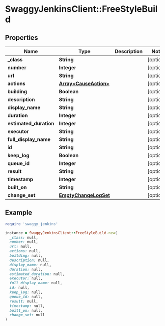 # SwaggyJenkinsClient::FreeStyleBuild

## Properties

| Name | Type | Description | Notes |
| ---- | ---- | ----------- | ----- |
| **_class** | **String** |  | [optional] |
| **number** | **Integer** |  | [optional] |
| **url** | **String** |  | [optional] |
| **actions** | [**Array&lt;CauseAction&gt;**](CauseAction.md) |  | [optional] |
| **building** | **Boolean** |  | [optional] |
| **description** | **String** |  | [optional] |
| **display_name** | **String** |  | [optional] |
| **duration** | **Integer** |  | [optional] |
| **estimated_duration** | **Integer** |  | [optional] |
| **executor** | **String** |  | [optional] |
| **full_display_name** | **String** |  | [optional] |
| **id** | **String** |  | [optional] |
| **keep_log** | **Boolean** |  | [optional] |
| **queue_id** | **Integer** |  | [optional] |
| **result** | **String** |  | [optional] |
| **timestamp** | **Integer** |  | [optional] |
| **built_on** | **String** |  | [optional] |
| **change_set** | [**EmptyChangeLogSet**](EmptyChangeLogSet.md) |  | [optional] |

## Example

```ruby
require 'swaggy_jenkins'

instance = SwaggyJenkinsClient::FreeStyleBuild.new(
  _class: null,
  number: null,
  url: null,
  actions: null,
  building: null,
  description: null,
  display_name: null,
  duration: null,
  estimated_duration: null,
  executor: null,
  full_display_name: null,
  id: null,
  keep_log: null,
  queue_id: null,
  result: null,
  timestamp: null,
  built_on: null,
  change_set: null
)
```

